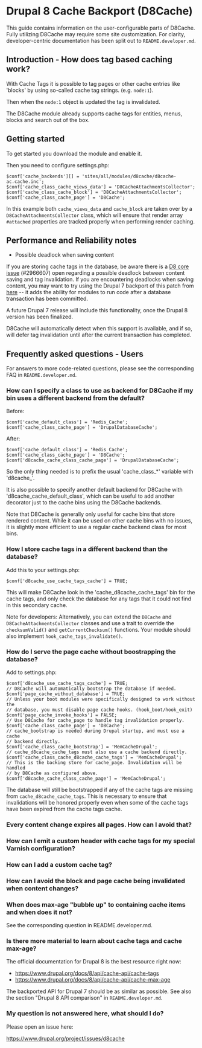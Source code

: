 # Drupal 8 Cache Backport (D8Cache)

This guide contains information on the user-configurable parts of D8Cache.
Fully utilizing D8Cache may require some site customization. For clarity,
developer-centric documentation has been split out to `README.developer.md`.

Introduction - How does tag based caching work?
-----------------------------------------------

With Cache Tags it is possible to tag pages or other cache entries like 'blocks'
by using so-called cache tag strings. (e.g. `node:1`).

Then when the `node:1` object is updated the tag is invalidated.

The D8Cache module already supports cache tags for entities, menus, blocks and
search out of the box.

Getting started
---------------

To get started you download the module and enable it.

Then you need to configure settings.php:

```
$conf['cache_backends'][] = 'sites/all/modules/d8cache/d8cache-ac.cache.inc';
$conf['cache_class_cache_views_data'] = 'D8CacheAttachmentsCollector';
$conf['cache_class_cache_block'] = 'D8CacheAttachmentsCollector';
$conf['cache_class_cache_page'] = 'D8Cache';
```

In this example both `cache_views_data` and `cache_block` are taken over by a
`D8CacheAttachmentsCollector` class, which will ensure that render array
`#attached` properties are tracked properly when performing render caching.

Performance and Reliability notes
---------------------------------

- Possible deadlock when saving content

If you are storing cache tags in the database, be aware there is a
[D8 core issue](https://www.drupal.org/project/drupal/issues/2966607)
(#2966607) open regarding a possible deadlock between content saving and tag
invalidation. If you are encountering deadlocks when saving content, you may
want to try using the Drupal 7 backport of this patch from
[here](https://www.drupal.org/project/drupal/issues/3004437) -- it adds the
ability for modules to run code after a database transaction has been committed.

A future Drupal 7 release will include this functionality, once the Drupal 8
version has been finalized.

D8Cache will automatically detect when this support is available, and if so,
will defer tag invalidation until after the current transaction has completed.

Frequently asked questions - Users
----------------------------------
For answers to more code-related questions, please see the corresponding FAQ in `README.developer.md`.

### How can I specify a class to use as backend for D8Cache if my bin uses a different backend from the default?

Before:

```
$conf['cache_default_class'] = 'Redis_Cache';
$conf['cache_class_cache_page'] = 'DrupalDatabaseCache';
```

After:

```
$conf['cache_default_class'] = 'Redis_Cache';
$conf['cache_class_cache_page'] = 'D8Cache';
$conf['d8cache_cache_class_cache_page'] = 'DrupalDatabaseCache';
```

So the only thing needed is to prefix the usual 'cache_class_*' variable with
'd8cache_'.

It is also possible to specify another default backend for D8Cache with
'd8cache_cache_default_class', which can be useful to add another decorator just
to the cache bins using the D8Cache backends.

Note that D8Cache is generally only useful for cache bins that store rendered
content. While it can be used on other cache bins with no issues, it is
slightly more efficient to use a regular cache backend class for most bins.

### How I store cache tags in a different backend than the database?

Add this to your settings.php:
```
$conf['d8cache_use_cache_tags_cache'] = TRUE;
```

This will make D8Cache look in the 'cache_d8cache_cache_tags' bin for the cache
tags, and only check the database for any tags that it could not find in this
secondary cache.

Note for developers:
Alternatively, you can extend the `D8Cache` and `D8CacheAttachmentsCollector`
classes and use a trait to override the `checksumValid()` and `getCurrentChecksum()`
functions. Your module should also implement `hook_cache_tags_invalidate()`.

### How do I serve the page cache without boostrapping the database?

Add to settings.php:
```
$conf['d8cache_use_cache_tags_cache'] = TRUE;
// D8Cache will automatically bootstrap the database if needed.
$conf['page_cache_without_database'] = TRUE;
// Unless your boot modules were specifically designed to work without the
// database, you must disable page cache hooks. (hook_boot/hook_exit)
$conf['page_cache_invoke_hooks'] = FALSE;
// Use D8Cache for cache_page to handle tag invalidation properly.
$conf['cache_class_cache_page'] = 'D8Cache';
// cache_bootstrap is needed during Drupal startup, and must use a cache
// backend directly.
$conf['cache_class_cache_bootstrap'] = 'MemCacheDrupal';
// cache_d8cache_cache_tags must also use a cache backend directly.
$conf['cache_class_cache_d8cache_cache_tags'] = 'MemCacheDrupal';
// This is the backing store for cache_page. Invalidation will be handled
// by D8Cache as configured above.
$conf['d8cache_cache_class_cache_page'] = 'MemCacheDrupal';
```
The database will still be bootstrapped if any of the cache tags are missing
from `cache_d8cache_cache_tags`. This is necessary to ensure that invalidations
will be honored properly even when some of the cache tags have been expired from
the cache tags cache.

### Every content change expires all pages. How can I avoid that?
### How can I emit a custom header with cache tags for my special Varnish configuration?
### How can I add a custom cache tag?
### How can I avoid the block and page cache being invalidated when content changes?
### When does max-age "bubble up" to containing cache items and when does it not?

See the corresponding question in README.developer.md.

### Is there more material to learn about cache tags and cache max-age?

The official documentation for Drupal 8 is the best resource right now:

* https://www.drupal.org/docs/8/api/cache-api/cache-tags
* https://www.drupal.org/docs/8/api/cache-api/cache-max-age

The backported API for Drupal 7 should be as similar as possible. See also
the section "Drupal 8 API comparison" in `README.developer.md`.

### My question is not answered here, what should I do?

Please open an issue here:

  https://www.drupal.org/project/issues/d8cache

